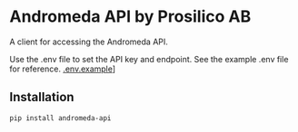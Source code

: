 # Andromeda API by Prosilico AB

A client for accessing the Andromeda API.

Use the .env file to set the API key and endpoint.
See the example .env file for reference. [.env.example](.env.example)]

## Installation

```bash
pip install andromeda-api